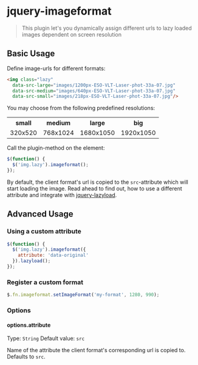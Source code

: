 jquery-imageformat
==================

> This plugin let's you dynamically assign different urls to lazy loaded images dependent on screen resolution

Basic Usage
-----------

Define image-urls for different formats:
```html
<img class="lazy" 
  data-src-large="images/1200px-ESO-VLT-Laser-phot-33a-07.jpg"
  data-src-medium="images/640px-ESO-VLT-Laser-phot-33a-07.jpg" 
  data-src-small="images/218px-ESO-VLT-Laser-phot-33a-07.jpg"/>
```

You may choose from the following predefined resolutions:
<table>
  <tr>
    <th>small</th>
    <th>medium</th>
    <th>large</th>
    <th>big</th>
  </tr>
  <tr>
    <td>320x520</td>
    <td>768x1024</td>
    <td>1680x1050</td>
    <td>1920x1050</td>
  </tr>
</table>

Call the plugin-method on the element:
```js
$(function() {
  $('img.lazy').imageformat();
});
```

By default, the client format's url is copied to the `src`-attribute which will start loading the image. Read ahead to find out, how to use a different attribute and integrate with [jquery-lazyload](http://www.appelsiini.net/projects/lazyload).

Advanced Usage
--------------

### Using a custom attribute

```js
$(function() {
  $('img.lazy').imageformat({
    attribute: 'data-original'
  }).lazyload();
});
```

### Register a custom format

```js
$.fn.imageformat.setImageFormat('my-format', 1280, 990);
```


### Options

#### options.attribute
Type: `String`
Default value: `src`

Name of the attribute the client format's corresponding url is copied to. Defaults to `src`.
